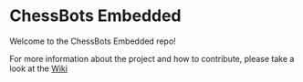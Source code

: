 # ChessBots Embedded
Welcome to the ChessBots Embedded repo!

For more information about the project and how to contribute, please take a look at the [Wiki](wiki)
